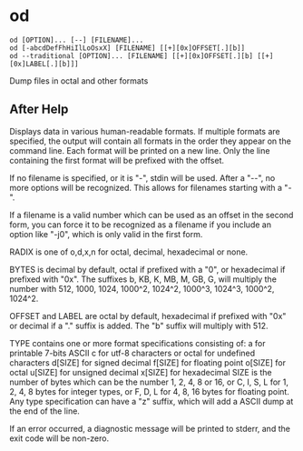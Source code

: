 # od

```
od [OPTION]... [--] [FILENAME]...
od [-abcdDefFhHiIlLoOsxX] [FILENAME] [[+][0x]OFFSET[.][b]]
od --traditional [OPTION]... [FILENAME] [[+][0x]OFFSET[.][b] [[+][0x]LABEL[.][b]]]
```

Dump files in octal and other formats

## After Help

Displays data in various human-readable formats. If multiple formats are
specified, the output will contain all formats in the order they appear on the
command line. Each format will be printed on a new line. Only the line
containing the first format will be prefixed with the offset.

If no filename is specified, or it is "-", stdin will be used. After a "--", no
more options will be recognized. This allows for filenames starting with a "-".

If a filename is a valid number which can be used as an offset in the second
form, you can force it to be recognized as a filename if you include an option
like "-j0", which is only valid in the first form.

RADIX is one of o,d,x,n for octal, decimal, hexadecimal or none.

BYTES is decimal by default, octal if prefixed with a "0", or hexadecimal if
prefixed with "0x". The suffixes b, KB, K, MB, M, GB, G, will multiply the
number with 512, 1000, 1024, 1000^2, 1024^2, 1000^3, 1024^3, 1000^2, 1024^2.

OFFSET and LABEL are octal by default, hexadecimal if prefixed with "0x" or
decimal if a "." suffix is added. The "b" suffix will multiply with 512.

TYPE contains one or more format specifications consisting of:
    a       for printable 7-bits ASCII
    c       for utf-8 characters or octal for undefined characters
    d[SIZE] for signed decimal
    f[SIZE] for floating point
    o[SIZE] for octal
    u[SIZE] for unsigned decimal
    x[SIZE] for hexadecimal
SIZE is the number of bytes which can be the number 1, 2, 4, 8 or 16,
    or C, I, S, L for 1, 2, 4, 8 bytes for integer types,
    or F, D, L for 4, 8, 16 bytes for floating point.
Any type specification can have a "z" suffix, which will add a ASCII dump at
    the end of the line.

If an error occurred, a diagnostic message will be printed to stderr, and the
exit code will be non-zero.
